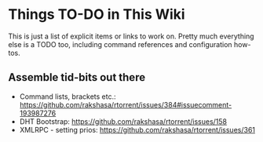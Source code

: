 # Things TO-DO in This Wiki

This is just a list of explicit items or links to work on. Pretty much everything else is a TODO too, including command references and configuration how-tos.

## Assemble tid-bits out there

 * Command lists, brackets etc.: https://github.com/rakshasa/rtorrent/issues/384#issuecomment-193987276
 * DHT Bootstrap: https://github.com/rakshasa/rtorrent/issues/158
 * XMLRPC - setting prios: https://github.com/rakshasa/rtorrent/issues/361